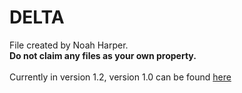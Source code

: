 # DELTA
File created by Noah Harper.<br>
**Do not claim any files as your own property.**<br>
<br>
Currently in version 1.2, version 1.0 can be found [here](https://sites.google.com/view/noahsprojects)
